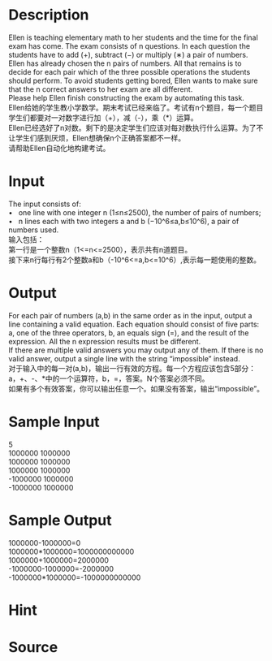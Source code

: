 
# Description

<div class="content"><div>Ellen is teaching elementary math to her students and the time for the final exam has come. The exam consists of n questions. In each question the students have to add (+), subtract (−) or multiply (∗) a pair of numbers.</div>
<div>Ellen has already chosen the n pairs of numbers. All that remains is to decide for each pair which of the three possible operations the students should perform. To avoid students getting bored, Ellen wants to make sure that the n correct answers to her exam are all different.</div>
<div>Please help Ellen finish constructing the exam by automating this task.</div>
<div>Ellen给她的学生教小学数学。期末考试已经来临了。考试有n个题目，每一个题目学生们都要对一对数字进行加（+），减（-），乘（*）运算。</div>
<div>Ellen已经选好了n对数。剩下的是决定学生们应该对每对数执行什么运算。为了不让学生们感到厌烦，Ellen想确保n个正确答案都不一样。</div>
<div>请帮助Ellen自动化地构建考试。</div>
<p></p></div>

# Input

<div class="content"><div>The input consists of:</div>
<div>•<span class="Apple-tab-span" style="white-space: pre;">	</span>one line with one integer n (1≤n≤2500), the number of pairs of numbers;</div>
<div>•<span class="Apple-tab-span" style="white-space: pre;">	</span>n lines each with two integers a and b (−10^6≤a,b≤10^6), a pair of numbers used.</div>
<div>输入包括：</div>
<div>第一行是一个整数n（1&lt;=n&lt;=2500），表示共有n道题目。</div>
<div>接下来n行每行有2个整数a和b（-10^6&lt;=a,b&lt;=10^6）,表示每一题使用的整数。</div>
<p></p></div>

# Output

<div class="content"><div>For each pair of numbers (a,b) in the same order as in the input, output a line containing a valid equation. Each equation should consist of five parts: a, one of the three operators, b, an equals sign (=), and the result of the expression. All the n expression results must be different.</div>
<div>If there are multiple valid answers you may output any of them. If there is no valid answer, output a single line with the string “impossible” instead.</div>
<div>对于输入中的每一对(a,b)，输出一行有效的方程。每一个方程应该包含5部分：a，+、-、*中的一个运算符，b，=，答案。N个答案必须不同。</div>
<div>如果有多个有效答案，你可以输出任意一个。如果没有答案，输出“impossible”。</div>
<p></p></div>

# Sample Input

<div class="content"><span class="sampledata">5<br/>
1000000 1000000<br/>
1000000 1000000<br/>
1000000 1000000<br/>
-1000000 1000000<br/>
-1000000 1000000</span></div>

# Sample Output

<div class="content"><span class="sampledata">1000000-1000000=0<br/>
1000000*1000000=1000000000000<br/>
1000000+1000000=2000000<br/>
-1000000-1000000=-2000000<br/>
-1000000*1000000=-1000000000000</span></div>

# Hint

<div class="content"><p></p></div>

# Source

<div class="content"><p><a href="problemset.php?search="></a></p></div>

